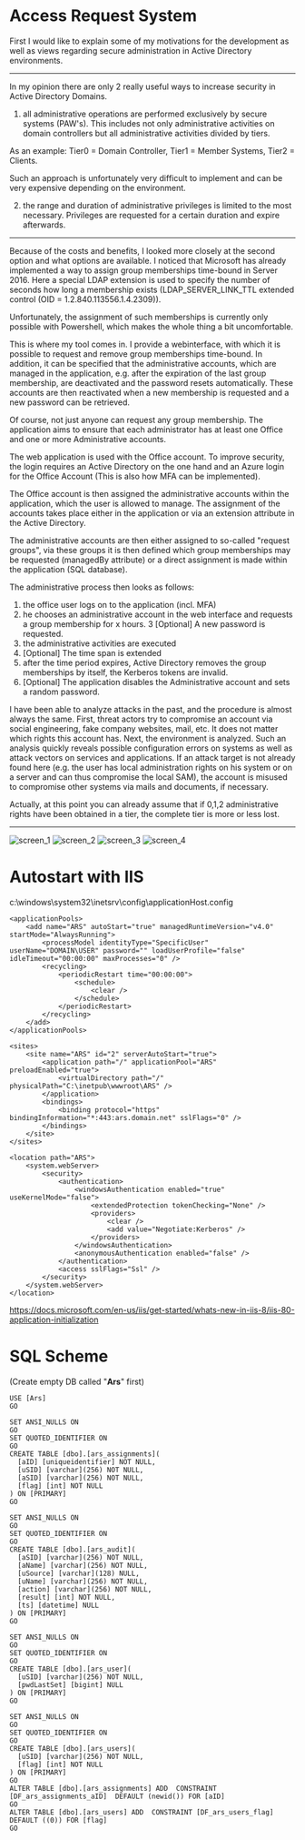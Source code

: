 # Access Request System

First I would like to explain some of my motivations for the development as well as views regarding secure administration in Active Directory environments.

---

In my opinion there are only 2 really useful ways to increase security in Active Directory Domains.

1. all administrative operations are performed exclusively by secure systems (PAW's). This includes not only administrative activities on domain controllers but all administrative activities divided by tiers.

As an example: Tier0 = Domain Controller, Tier1 = Member Systems, Tier2 = Clients.

Such an approach is unfortunately very difficult to implement and can be very expensive depending on the environment.

2. the range and duration of administrative privileges is limited to the most necessary.
Privileges are requested for a certain duration and expire afterwards.

---

Because of the costs and benefits, I looked more closely at the second option and what options are available. I noticed that Microsoft has already implemented a way to assign group memberships time-bound in Server 2016. Here a special LDAP extension is used to specify the number of seconds how long a membership exists (LDAP_SERVER_LINK_TTL extended control (OID = 1.2.840.113556.1.4.2309)).

Unfortunately, the assignment of such memberships is currently only possible with Powershell, which makes the whole thing a bit uncomfortable.

This is where my tool comes in. I provide a webinterface, with which it is possible to request and remove group memberships time-bound. In addition, it can be specified that the administrative accounts, which are managed in the application, e.g. after the expiration of the last group membership, are deactivated and the password resets automatically. These accounts are then reactivated when a new membership is requested and a new password can be retrieved.

Of course, not just anyone can request any group membership. The application aims to ensure that each administrator has at least one Office and one or more Administrative accounts.

The web application is used with the Office account. To improve security, the login requires an Active Directory on the one hand and an Azure login for the Office Account (This is also how MFA can be implemented).

The Office account is then assigned the administrative accounts within the application, which the user is allowed to manage. The assignment of the accounts takes place either in the application or via an extension attribute in the Active Directory.

The administrative accounts are then either assigned to so-called "request groups", via these groups it is then defined which group memberships may be requested (managedBy attribute) or a direct assignment is made within the application (SQL database).

The administrative process then looks as follows:
1. the office user logs on to the application (incl. MFA)
2. he chooses an administrative account in the web interface and requests a group membership for x hours.
3 [Optional] A new password is requested.
4. the administrative activities are executed
5. [Optional] The time span is extended
6. after the time period expires, Active Directory removes the group memberships by itself, the Kerberos tokens are invalid.
7. [Optional] The application disables the Administrative account and sets a random password.

I have been able to analyze attacks in the past, and the procedure is almost always the same. First, threat actors try to compromise an account via social engineering, fake company websites, mail, etc. It does not matter which rights this account has. Next, the environment is analyzed. Such an analysis quickly reveals possible configuration errors on systems as well as attack vectors on services and applications. If an attack target is not already found here (e.g. the user has local administration rights on his system or on a server and can thus compromise the local SAM), the account is misused to compromise other systems via mails and documents, if necessary.

Actually, at this point you can already assume that if 0,1,2 administrative rights have been obtained in a tier, the complete tier is more or less lost.

---

![screen_1](https://user-images.githubusercontent.com/1177251/150324132-6d614dbb-0759-4995-97ee-fd7adbb1fc1a.png)
![screen_2](https://user-images.githubusercontent.com/1177251/150324137-461cc29b-b9bf-4859-b256-8d17a2ccd4f5.png)
![screen_3](https://user-images.githubusercontent.com/1177251/150324139-d9572ce4-4ac5-4762-8272-5c90ab98f8b1.png)
![screen_4](https://user-images.githubusercontent.com/1177251/150324143-545afd3b-8fa4-4894-930f-fd0643120d57.png)


# Autostart with IIS

c:\windows\system32\inetsrv\config\applicationHost.config

    <applicationPools>
        <add name="ARS" autoStart="true" managedRuntimeVersion="v4.0" startMode="AlwaysRunning">
            <processModel identityType="SpecificUser" userName="DOMAIN\USER" password="" loadUserProfile="false" idleTimeout="00:00:00" maxProcesses="0" />
            <recycling>
                <periodicRestart time="00:00:00">
                    <schedule>
                        <clear />
                    </schedule>
                </periodicRestart>
            </recycling>
        </add>
    </applicationPools>

    <sites>
        <site name="ARS" id="2" serverAutoStart="true">
            <application path="/" applicationPool="ARS" preloadEnabled="true">
                <virtualDirectory path="/" physicalPath="C:\inetpub\wwwroot\ARS" />
            </application>
            <bindings>
                <binding protocol="https" bindingInformation="*:443:ars.domain.net" sslFlags="0" />
            </bindings>
        </site>
    </sites>

    <location path="ARS">
        <system.webServer>
            <security>
                <authentication>
                    <windowsAuthentication enabled="true" useKernelMode="false">
                        <extendedProtection tokenChecking="None" />
                        <providers>
                            <clear />
                            <add value="Negotiate:Kerberos" />
                        </providers>
                    </windowsAuthentication>
                    <anonymousAuthentication enabled="false" />
                </authentication>
                <access sslFlags="Ssl" />
            </security>
        </system.webServer>
    </location>


https://docs.microsoft.com/en-us/iis/get-started/whats-new-in-iis-8/iis-80-application-initialization


# SQL Scheme
(Create empty DB called "**Ars**" first)

    USE [Ars]
    GO

    SET ANSI_NULLS ON
    GO
    SET QUOTED_IDENTIFIER ON
    GO
    CREATE TABLE [dbo].[ars_assignments](
      [aID] [uniqueidentifier] NOT NULL,
      [uSID] [varchar](256) NOT NULL,
      [aSID] [varchar](256) NOT NULL,
      [flag] [int] NOT NULL
    ) ON [PRIMARY]
    GO

    SET ANSI_NULLS ON
    GO
    SET QUOTED_IDENTIFIER ON
    GO
    CREATE TABLE [dbo].[ars_audit](
      [aSID] [varchar](256) NOT NULL,
      [aName] [varchar](256) NOT NULL,
      [uSource] [varchar](128) NULL,
      [uName] [varchar](256) NOT NULL,
      [action] [varchar](256) NOT NULL,
      [result] [int] NOT NULL,
      [ts] [datetime] NULL
    ) ON [PRIMARY]
    GO

    SET ANSI_NULLS ON
    GO
    SET QUOTED_IDENTIFIER ON
    GO
    CREATE TABLE [dbo].[ars_user](
      [uSID] [varchar](256) NOT NULL,
      [pwdLastSet] [bigint] NULL
    ) ON [PRIMARY]
    GO

    SET ANSI_NULLS ON
    GO
    SET QUOTED_IDENTIFIER ON
    GO
    CREATE TABLE [dbo].[ars_users](
      [uSID] [varchar](256) NOT NULL,
      [flag] [int] NOT NULL
    ) ON [PRIMARY]
    GO
    ALTER TABLE [dbo].[ars_assignments] ADD  CONSTRAINT [DF_ars_assignments_aID]  DEFAULT (newid()) FOR [aID]
    GO
    ALTER TABLE [dbo].[ars_users] ADD  CONSTRAINT [DF_ars_users_flag]  DEFAULT ((0)) FOR [flag]
    GO

